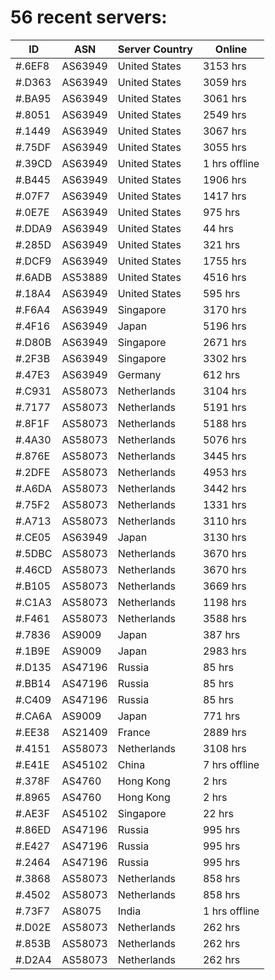 # 56 recent servers:

| ID | ASN | Server Country | Online |
| ------ | ------ | ------ | ------ |
| #.6EF8 | AS63949 | United States | 3153 hrs |
| #.D363 | AS63949 | United States | 3059 hrs |
| #.BA95 | AS63949 | United States | 3061 hrs |
| #.8051 | AS63949 | United States | 2549 hrs |
| #.1449 | AS63949 | United States | 3067 hrs |
| #.75DF | AS63949 | United States | 3055 hrs |
| #.39CD | AS63949 | United States | 1 hrs offline |
| #.B445 | AS63949 | United States | 1906 hrs |
| #.07F7 | AS63949 | United States | 1417 hrs |
| #.0E7E | AS63949 | United States | 975 hrs |
| #.DDA9 | AS63949 | United States | 44 hrs |
| #.285D | AS63949 | United States | 321 hrs |
| #.DCF9 | AS63949 | United States | 1755 hrs |
| #.6ADB | AS53889 | United States | 4516 hrs |
| #.18A4 | AS63949 | United States | 595 hrs |
| #.F6A4 | AS63949 | Singapore | 3170 hrs |
| #.4F16 | AS63949 | Japan | 5196 hrs |
| #.D80B | AS63949 | Singapore | 2671 hrs |
| #.2F3B | AS63949 | Singapore | 3302 hrs |
| #.47E3 | AS63949 | Germany | 612 hrs |
| #.C931 | AS58073 | Netherlands | 3104 hrs |
| #.7177 | AS58073 | Netherlands | 5191 hrs |
| #.8F1F | AS58073 | Netherlands | 5188 hrs |
| #.4A30 | AS58073 | Netherlands | 5076 hrs |
| #.876E | AS58073 | Netherlands | 3445 hrs |
| #.2DFE | AS58073 | Netherlands | 4953 hrs |
| #.A6DA | AS58073 | Netherlands | 3442 hrs |
| #.75F2 | AS58073 | Netherlands | 1331 hrs |
| #.A713 | AS58073 | Netherlands | 3110 hrs |
| #.CE05 | AS63949 | Japan | 3130 hrs |
| #.5DBC | AS58073 | Netherlands | 3670 hrs |
| #.46CD | AS58073 | Netherlands | 3670 hrs |
| #.B105 | AS58073 | Netherlands | 3669 hrs |
| #.C1A3 | AS58073 | Netherlands | 1198 hrs |
| #.F461 | AS58073 | Netherlands | 3588 hrs |
| #.7836 | AS9009 | Japan | 387 hrs |
| #.1B9E | AS9009 | Japan | 2983 hrs |
| #.D135 | AS47196 | Russia | 85 hrs |
| #.BB14 | AS47196 | Russia | 85 hrs |
| #.C409 | AS47196 | Russia | 85 hrs |
| #.CA6A | AS9009 | Japan | 771 hrs |
| #.EE38 | AS21409 | France | 2889 hrs |
| #.4151 | AS58073 | Netherlands | 3108 hrs |
| #.E41E | AS45102 | China | 7 hrs offline |
| #.378F | AS4760 | Hong Kong | 2 hrs |
| #.8965 | AS4760 | Hong Kong | 2 hrs |
| #.AE3F | AS45102 | Singapore | 22 hrs |
| #.86ED | AS47196 | Russia | 995 hrs |
| #.E427 | AS47196 | Russia | 995 hrs |
| #.2464 | AS47196 | Russia | 995 hrs |
| #.3868 | AS58073 | Netherlands | 858 hrs |
| #.4502 | AS58073 | Netherlands | 858 hrs |
| #.73F7 | AS8075 | India | 1 hrs offline |
| #.D02E | AS58073 | Netherlands | 262 hrs |
| #.853B | AS58073 | Netherlands | 262 hrs |
| #.D2A4 | AS58073 | Netherlands | 262 hrs |

